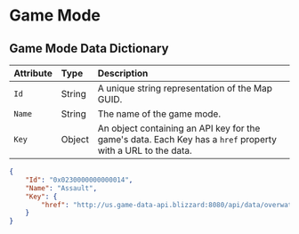 # Game Mode

## Game Mode Data Dictionary
| Attribute           | Type  | Description |
|:--------------------|:------|:------------|
|`Id`|String|A unique string representation of the Map GUID.|
|`Name`|String|The name of the game mode.|
|`Key`|Object|An object containing an API key for the game's data. Each Key has a `href` property with a URL to the data.|

```json
{
    "Id": "0x0230000000000014",
    "Name": "Assault",
    "Key": {
        "href": "http://us.game-data-api.blizzard:8080/api/data/overwatch/gamemodes/0x0230000000000014?auth=UYu3k4vrTKIjtIZZ69RNSYVgtvlpVIrt&namespace=1_32_1_0_54356l"
    }
}
```
